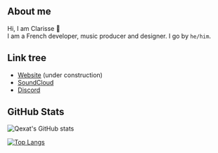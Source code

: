 ## About me

Hi, I am Clarisse 👋  
I am a French developer, music producer and designer. I go by `he/him`.  

## Link tree

- [Website](https://qexat.com) (under construction)
- [SoundCloud](https://soundcloud.com/qexat)
- [Discord](https://discord.qexat.com/)

## GitHub Stats

![Qexat's GitHub stats](https://github-readme-stats.vercel.app/api?username=qexat&bg_color=30,e96443,904e95&title_color=fff&text_color=fff)

[![Top Langs](https://github-readme-stats.vercel.app/api/top-langs/?username=qexat&layout=compact)](https://github.com/qexat/qexat)
